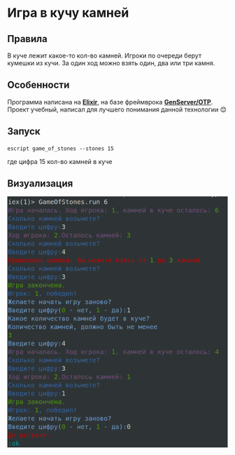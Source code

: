 # Игра в кучу камней

## Правила
В куче лежит какое-то кол-во камней. Игроки по очереди берут кумешки из кучи. За один ход можно взять один, два или три камня.

## Особенности
Программа написана на [**Elixir**](https://elixir-lang.org/), на базе фреймврока [**GenServer/OTP**](https://elixir-lang.org/getting-started/mix-otp/genserver.html). Проект учебный, написал для лучшего понимания данной технологии :blush:

## Запуск
```
escript game_of_stones --stones 15
```
где цифра 15 кол-во камней в куче

## Визуализация
![Игра в камни](game_of_stones.png)